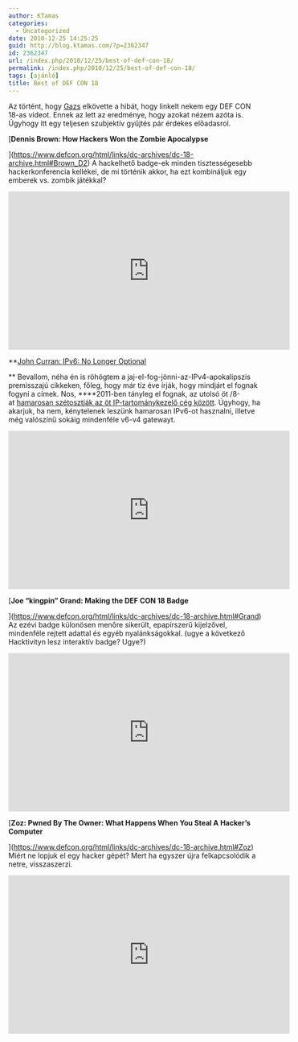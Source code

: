 ```yaml
---
author: KTamas
categories:
  - Uncategorized
date: 2010-12-25 14:25:25
guid: http://blog.ktamas.com/?p=2362347
id: 2362347
url: /index.php/2010/12/25/best-of-def-con-18/
permalink: /index.php/2010/12/25/best-of-def-con-18/
tags: [ajánló]
title: Best of DEF CON 18
---
```


Az történt, hogy [Gazs](http://bergengocia.net) elkövette a hibát, hogy linkelt nekem egy DEF CON 18-as videot. Ennek az lett az eredménye, hogy azokat nézem azóta is. Úgyhogy itt egy teljesen szubjektív gyűjtés pár érdekes előadasrol.

[**Dennis Brown: How Hackers Won the Zombie Apocalypse**
  
](https://www.defcon.org/html/links/dc-archives/dc-18-archive.html#Brown_D2) A hackelhető badge-ek minden tisztességesebb hackerkonferencia kellékei, de mi történik akkor, ha ezt kombináljuk egy emberek vs. zombik játékkal?

<iframe width="560" height="315" src="https://www.youtube.com/embed/oqUYjx9iQTk" frameborder="0" allow="accelerometer; autoplay; encrypted-media; gyroscope; picture-in-picture" allowfullscreen></iframe>

**[John Curran: IPv6: No Longer Optional](https://www.defcon.org/html/links/dc-archives/dc-18-archive.html#Curran)
  
** Bevallom, néha én is röhögtem a jaj-el-fog-jönni-az-IPv4-apokalipszis premisszajú cikkeken, főleg, hogy már tíz éve írják, hogy mindjárt el fognak fogyni a címek. Nos, ****2011-ben tányleg el fognak, az utolsó öt /8-at [hamarosan szétosztják az öt IP-tartománykezelő cég között](http://arstechnica.com/tech-policy/news/2010/12/global-pool-of-ipv4-addresses-set-to-run-dry-in-weeks.ars). Úgyhogy, ha akarjuk, ha nem, kénytelenek leszünk hamarosan IPv6-ot hasznalni, illetve még valószínű sokáig mindenféle v6-v4 gatewayt.
<iframe width="560" height="315" src="https://www.youtube.com/embed/MJFaimsKy2Q" frameborder="0" allow="accelerometer; autoplay; encrypted-media; gyroscope; picture-in-picture" allowfullscreen></iframe>


[**Joe &#8220;kingpin&#8221; Grand: Making the DEF CON 18 Badge**
  
](https://www.defcon.org/html/links/dc-archives/dc-18-archive.html#Grand) Az ezévi badge külonösen menőre sikerült, epapírszerű kijelzővel, mindenféle rejtett adattal és egyéb nyalánkságokkal. (ugye a következő Hacktivityn lesz interaktív badge? Ugye?)

<iframe width="560" height="315" src="https://www.youtube.com/embed/9VDwC5nBTrs" frameborder="0" allow="accelerometer; autoplay; encrypted-media; gyroscope; picture-in-picture" allowfullscreen></iframe>

[**Zoz: Pwned By The Owner: What Happens When You Steal A Hacker&#8217;s Computer**
  
](https://www.defcon.org/html/links/dc-archives/dc-18-archive.html#Zoz) Miért ne lopjuk el egy hacker gépét? Mert ha egyszer újra felkapcsolódik a netre, visszaszerzi.

<iframe width="560" height="315" src="https://www.youtube.com/embed/Jwpg-AwJ0Jc" frameborder="0" allow="accelerometer; autoplay; encrypted-media; gyroscope; picture-in-picture" allowfullscreen></iframe>
